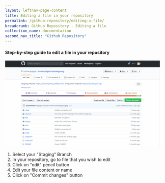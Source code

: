 ```yaml
---
layout: leftnav-page-content
title: Editing a file in your repository
permalink: /github-repository/editing-a-file/
breadcrumb: Github Repository - Editing a file
collection_name: documentation
second_nav_title: "Github Repository"
---
```

#### **Step-by-step guide to edit a file in your repository**
![Editing a file in your repository](/images/resources/editing-file-to-your-repository.gif)

1. Select your "Staging" Branch
2. In your repository, go to file that you wish to edit
3. Click on "edit" pencil button
4. Edit your file content or name
5. Click on "Commit changes" button
